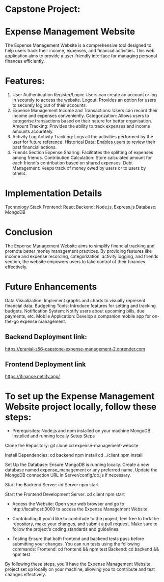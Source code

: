 ﻿# Capstone Project:

# Expense Management Website

The Expense Management Website is a comprehensive tool designed to help users track their income, expenses, and financial activities. This web application aims to provide a user-friendly interface for managing personal finances efficiently.

# Features:

1. User Authentication
   Register/Login: Users can create an account or log in securely to access the website.
   Logout: Provides an option for users to securely log out of their accounts.
2. Expense Management
   Income and Transactions: Users can record their income and expenses conveniently.
   Categorization: Allows users to categorise transactions based on their nature for better organisation.
   Amount Tracking: Provides the ability to track expenses and income amounts accurately.
3. Activity Log
   Activity Tracking: Logs all the activities performed by the user for future reference.
   Historical Data: Enables users to review their past financial actions.
4. Friends Section
   Expense Sharing: Facilitates the splitting of expenses among friends.
   Contribution Calculation: Store calculated amount for each friend's contribution based on shared expenses.
   Debt Management: Keeps track of money owed by users or to users by others.

# Implementation Details

Technology Stack
Frontend: React
Backend: Node.js, Express.js
Database: MongoDB

# Conclusion

The Expense Management Website aims to simplify financial tracking and promote better money management practices. By providing features like income and expense recording, categorization, activity logging, and friends section, the website empowers users to take control of their finances effectively.

# Future Enhancements

Data Visualization:
Implement graphs and charts to visually represent financial data.
Budgeting Tools:
Introduce features for setting and tracking budgets.
Notification System:
Notify users about upcoming bills, due payments, etc.
Mobile Application:
Develop a companion mobile app for on-the-go expense management.

## Backend Deployment link:

https://pranjal-s56-capstone-expense-management-2.onrender.com

## Frontend Deployment link

https://ifinance.netlify.app/

# To set up the Expense Management Website project locally, follow these steps:

- Prerequisites:
  Node.js and npm installed on your machine
  MongoDB installed and running locally
  Setup Steps

Clone the Repository:
git clone [<repository-url>](https://github.com/kalviumcommunity/Pranjal_S56_Capstone_expense_management.git)
cd expense-management-website

Install Dependencies:
cd backend
npm install
cd ../client
npm install

Set Up the Database:
Ensure MongoDB is running locally.
Create a new database named expense_management or any preferred name.
Update the MongoDB connection URL in Server/config/db.js if necessary.

Start the Backend Server:
cd Server
npm start

Start the Frontend Development Server:
cd client
npm start

- Access the Website:
  Open your web browser and go to http://localhost:3000 to access the Expense Management Website.

- Contributing
  If you'd like to contribute to the project, feel free to fork the repository, make your changes, and submit a pull request. Make sure to follow the project's coding standards and guidelines.

- Testing
  Ensure that both frontend and backend tests pass before submitting your changes.
  You can run tests using the following commands:
  Frontend: cd frontend && npm test
  Backend: cd backend && npm test

By following these steps, you'll have the Expense Management Website project set up locally on your machine, allowing you to contribute and test changes effectively.

